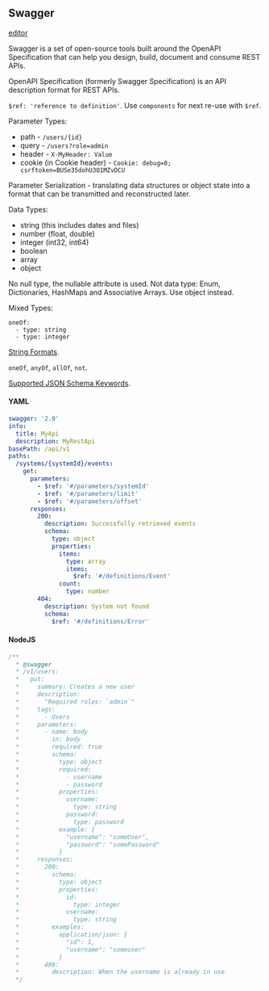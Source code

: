 Swagger
-

[editor](http://editor.swagger.io/)

Swagger is a set of open-source tools built around the OpenAPI Specification
that can help you design, build, document and consume REST APIs.

OpenAPI Specification (formerly Swagger Specification) is an API description format for REST APIs.

`$ref: 'reference to definition'`.
Use `components` for next re-use with `$ref`.

Parameter Types:

* path - `/users/{id}`
* query - `/users?role=admin`
* header - `X-MyHeader: Value`
* cookie (in Cookie header) - `Cookie: debug=0; csrftoken=BUSe35dohU3O1MZvDCU`

Parameter Serialization - translating data structures or object state into a format
that can be transmitted and reconstructed later.

Data Types:

* string (this includes dates and files)
* number (float, double)
* integer (int32, int64)
* boolean
* array
* object

No null type, the nullable attribute is used.
Not data type: Enum, Dictionaries, HashMaps and Associative Arrays. Use object instead.

Mixed Types:

````
oneOf:
  - type: string
  - type: integer
````

[String Formats](https://swagger.io/docs/specification/data-models/data-types/).

`oneOf`, `anyOf`, `allOf`, `not`.

[Supported JSON Schema Keywords](https://swagger.io/docs/specification/data-models/keywords/).

#### YAML

````yaml
swagger: '2.0'
info:
  title: MyApi
  description: MyRestApi
basePath: /api/v1
paths:
  /systems/{systemId}/events:
    get:
      parameters:
        - $ref: '#/parameters/systemId'
        - $ref: '#/parameters/limit'
        - $ref: '#/parameters/offset'
      responses:
        200:
          description: Successfully retrieved events
          schema:
            type: object
            properties:
              items:
                type: array
                items:
                  $ref: '#/definitions/Event'
              count:
                type: number
        404:
          description: System not found
          schema:
            $ref: '#/definitions/Error'
````

#### NodeJS

````javascript
/**
  * @swagger
  * /v1/users:
  *   put:
  *     summary: Creates a new user
  *     description:
  *       "Required roles: `admin`"
  *     tags:
  *       - Users
  *     parameters:
  *       - name: body
  *         in: body
  *         required: true
  *         schema:
  *           type: object
  *           required:
  *             - username
  *             - password
  *           properties:
  *             username:
  *               type: string
  *             password:
  *               type: password
  *           example: {
  *             "username": "someUser",
  *             "password": "somePassword"
  *           }
  *     responses:
  *       200:
  *         schema:
  *           type: object
  *           properties:
  *             id:
  *               type: integer
  *             username:
  *               type: string
  *         examples:
  *           application/json: {
  *             "id": 1,
  *             "username": "someuser"
  *           }
  *       409:
  *         description: When the username is already in use
  */
````

